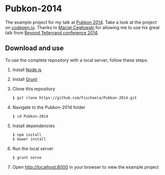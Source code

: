 Pubkon-2014
===========

The example project for my talk at [Pubkon 2014][1]. Take a look at the project on [codepen.io][2]. Thanks to [Maciej Cegłowski][3] for allowing me to use his great talk from [Beyond Tellerrand conference 2014][4].

Download and use
----------------
To use the complete repository with a local server, follow these steps:

1. Install [Node.js][5]

2. Install [Grunt][6]

3. Clone this repository

   ```sh
   $ git clone https://github.com/Fischaela/Pubkon-2014.git
   ```
4. Navigate to the Pubkon-2014 folder

   ```sh
   $ cd Pubkon-2014
   ```
5. Install dependencies

   ```sh
   $ npm install
   $ bower install
   ```

6. Run the local server

   ```sh
   $ grunt serve
   ```

7. Open <http://localhost:8000> in your browser to view the example project

[1]: http://2014.pubkon.eu/sessions/michaela-lehr
[2]: http://codepen.io/Fischaela/details/seKiH/
[3]: http://idlewords.com/
[4]: http://2014.beyondtellerrand.com/speakers/maciej-ceglowski
[5]: http://nodejs.org/
[6]: http://gruntjs.com/getting-started#installing-the-cli

